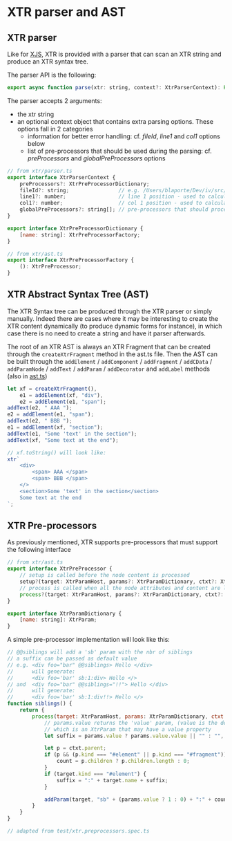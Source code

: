 # XTR parser and AST

## XTR parser

Like for [XJS][xjs-parser], XTR is provided with a parser that can scan an XTR string and produce an XTR syntax tree.

The parser API is the following:
```js
export async function parse(xtr: string, context?: XtrParserContext): Promise<XtrFragment> 
```

The parser accepts 2 arguments:
- the xtr string
- an optional context object that contains extra parsing options. These options fall in 2 categories
    - information for better error handling: cf. *fileId*, *line1* and *col1* options below
    - list of pre-processors that should be used during the parsing: cf. *preProcessors* and *globalPreProcessors* options

[xjs-parser]: ./xjs-api.md

```js
// from xtr/parser.ts
export interface XtrParserContext {
    preProcessors?: XtrPreProcessorDictionary;
    fileId?: string;                // e.g. /Users/blaporte/Dev/iv/src/doc/samples.ts
    line1?: number;                 // line 1 position - used to calculate offset for error messages - default: 1
    col1?: number;                  // col 1 position - used to calculate offset for error messages - default: 1
    globalPreProcessors?: string[]; // pre-processors that should process the AST root e.g. ["@@json"]
}

export interface XtrPreProcessorDictionary {
    [name: string]: XtrPreProcessorFactory;
}

// from xtr/ast.ts
export interface XtrPreProcessorFactory {
    (): XtrPreProcessor;
}
```

## XTR Abstract Syntax Tree (AST)

The XTR Syntax tree can be produced through the XTR parser or simply manually. 
Indeed there are cases where it may be interesting to create the XTR content dynamically (to produce dynamic forms for instance), in which case there is no need to create a string and have it parser afterwards.

The root of an XTR AST is always an XTR Fragment that can be created through the ```createXtrFragment``` method in the ast.ts file. Then the AST can be built through the 
``` addElement ``` / 
``` addComponent ``` / 
``` addFragment ``` / 
``` addCData ``` / 
``` addParamNode ``` / 
``` addText ``` / 
``` addParam ``` / 
``` addDecorator ``` and
``` addLabel ``` methods (also in [ast.ts](../src/xtr/ast.ts))

```js
let xf = createXtrFragment(),
    e1 = addElement(xf, "div"),
    e2 = addElement(e1, "span");
addText(e2, " AAA ");
e2 = addElement(e1, "span");
addText(e2, " BBB ");
e1 = addElement(xf, "section");
addText(e1, "Some 'text' in the section");
addText(xf, "Some text at the end");

// xf.toString() will look like:
xtr`
    <div>
        <span> AAA </span>
        <span> BBB </span>
    </>
    <section>Some 'text' in the section</section>
    Some text at the end
`;
```

## XTR Pre-processors

As previously mentioned, XTR supports pre-processors that must support the following interface

```js
// from xtr/ast.ts
export interface XtrPreProcessor {
    // setup is called before the node content is processed
    setup?(target: XtrParamHost, params?: XtrParamDictionary, ctxt?: XtrPreProcessorCtxt): void;
    // process is called when all the node attributes and content are loaded
    process?(target: XtrParamHost, params?: XtrParamDictionary, ctxt?: XtrPreProcessorCtxt): void;
}

export interface XtrParamDictionary {
    [name: string]: XtrParam;
}
```

A simple pre-processor implementation will look like this:

```js
// @@siblings will add a 'sb' param with the nbr of siblings 
// a suffix can be passed as default value
// e.g. <div foo="bar" @@siblings> Hello </div>
//      will generate:
//      <div foo='bar' sb:1:div> Hello </>
// and  <div foo="bar" @@siblings="!!"> Hello </div>
//      will generate:
//      <div foo='bar' sb:1:div!!> Hello </>
function siblings() {
    return {
        process(target: XtrParamHost, params: XtrParamDictionary, ctxt: XtrPreProcessorCtxt) {
            // params.value returns the 'value' param, (value is the default param)
            // which is an XtrParam that may have a value property
            let suffix = params.value ? params.value.value || "" : "", count = 0;

            let p = ctxt.parent;
            if (p && (p.kind === "#element" || p.kind === "#fragment")) {
                count = p.children ? p.children.length : 0;
            }
            if (target.kind === "#element") {
                suffix = ":" + target.name + suffix;
            }

            addParam(target, "sb" + (params.value ? 1 : 0) + ":" + count + suffix);
        }
    }
}

// adapted from test/xtr.preprocessors.spec.ts
```
